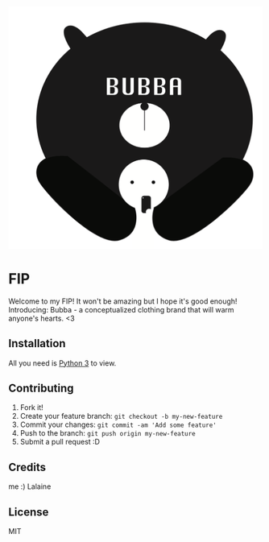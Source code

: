 ![bubba logo](images/bubba-with-human.png)
# FIP

Welcome to my FIP! It won't be amazing but I hope it's good enough! Introducing: Bubba - a conceptualized clothing brand that will warm anyone's hearts. <3

## Installation

All you need is [Python 3](https://www.python.org/downloads/) to view.

## Contributing

1. Fork it!
2. Create your feature branch: `git checkout -b my-new-feature`
3. Commit your changes: `git commit -am 'Add some feature'`
4. Push to the branch: `git push origin my-new-feature`
5. Submit a pull request :D

## Credits

me :) Lalaine

## License

MIT
